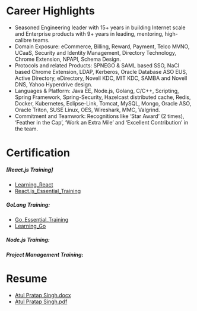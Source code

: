 # Career Highlights
* Seasoned Engineering leader with 15+ years in building Internet scale and Enterprise products with 9+ years in leading, mentoring, high-calibre teams.
* Domain Exposure: eCommerce, Billing, Reward, Payment, Telco MVNO, UCaaS, Security and Identity Management, Directory Technology, Chrome Extension, NPAPI, Schema Design.
* Protocols and related Products: SPNEGO & SAML based SSO, NaCl based Chrome Extension, LDAP, Kerberos, Oracle Database ASO EUS, Active Directory, eDirectory, Novell KDC, MIT KDC, SAMBA and Novell DNS, Yahoo Hyperdrive design.
* Languages & Platform: Java EE, Node.js, Golang, C/C++, Scripting, Spring Framework, Spring-Security, Hazelcast distributed cache, Redis, Docker, Kubernetes, Eclipse-Link, Tomcat, MySQL, Mongo, Oracle ASO, Oracle Triton, SUSE Linux, OES, Wireshark, MMC, Valgrind.
* Commitment and Teamwork: Recognitions like ‘Star Award’ (2 times), ‘Feather in the Cap’, ‘Work an Extra Mile’ and ‘Excellent Contribution’ in the team.

# Certification
##### [React.js Training]
* [Learning_React](certificates/Certificate_Of_Completion_Learning_React.js.pdf)
* [React.js_Essential_Training](certificates/Certificate_Of_Completion_React.js_Essential_Training.pdf)

##### GoLang Training:
* [Go_Essential_Training](certificates/Certificate_Of_Completion_Go_Essential_Training.pdf)
* [Learning_Go](certificates/Certificate_Of_Completion_Learning_Go.pdf)
##### Node.js Training: 
##### Project Management Training: 

# Resume
* [Atul Pratap Singh.docx](resume/Atul_Pratap_Singh.docx)
* [Atul Pratap Singh.pdf](resume/Atul_Pratap_Singh.pdf)
